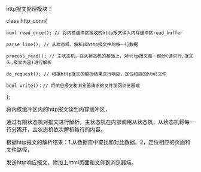 http报文处理模块：

class http_conn{

 	bool read_once(); // 将内核缓冲区接收的http报文读入内存缓冲区read_buffer

 	parse_line(); // 从状态机，解析出http报文中的每一行数据

 	process_read(); // 主状态机，在从状态机的基础上，对http报文每一部分(请求行,报文头,报文内容)进行解析

 	do_request(); // 根据http报文的解析结果进行响应，定位相应的html文件

 	bool write()；// 将响应报文和浏览器请求的文件发回浏览器端

};

将内核缓冲区内的http报文读到内存缓冲区，

通过有限状态机对报文进行解析，主状态机在内部调用从状态机，从状态机将每一行分离开，主状态机依次解析每行的内容。

根据http报文的解析结果：1.从数据库中查找和对比数据。2，定位相应的页面和文件路径，

发送http响应报文，附加上html页面和文件到浏览器端。